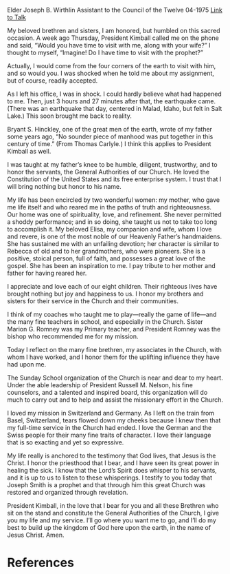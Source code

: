 Elder Joseph B. Wirthlin
Assistant to the Council of the Twelve
04-1975
[Link to Talk](https://www.churchofjesuschrist.org/study/general-conference/1975/04/anchored-in-testimony?lang=eng)

My beloved brethren and sisters, I am honored, but humbled on this sacred occasion. A week ago Thursday, President Kimball called me on the phone and said, “Would you have time to visit with me, along with your wife?” I thought to myself, “Imagine! Do I have time to visit with the prophet?”

Actually, I would come from the four corners of the earth to visit with him, and so would you. I was shocked when he told me about my assignment, but of course, readily accepted.

As I left his office, I was in shock. I could hardly believe what had happened to me. Then, just 3 hours and 27 minutes after that, the earthquake came. (There was an earthquake that day, centered in Malad, Idaho, but felt in Salt Lake.) This soon brought me back to reality.

Bryant S. Hinckley, one of the great men of the earth, wrote of my father some years ago, “No sounder piece of manhood was put together in this century of time.” (From Thomas Carlyle.) I think this applies to President Kimball as well.

I was taught at my father’s knee to be humble, diligent, trustworthy, and to honor the servants, the General Authorities of our Church. He loved the Constitution of the United States and its free enterprise system. I trust that I will bring nothing but honor to his name.

My life has been encircled by two wonderful women: my mother, who gave me life itself and who reared me in the paths of truth and righteousness. Our home was one of spirituality, love, and refinement. She never permitted a shoddy performance; and in so doing, she taught us not to take too long to accomplish it. My beloved Elisa, my companion and wife, whom I love and revere, is one of the most noble of our Heavenly Father’s handmaidens. She has sustained me with an unfailing devotion; her character is similar to Rebecca of old and to her grandmothers, who were pioneers. She is a positive, stoical person, full of faith, and possesses a great love of the gospel. She has been an inspiration to me. I pay tribute to her mother and father for having reared her.

I appreciate and love each of our eight children. Their righteous lives have brought nothing but joy and happiness to us. I honor my brothers and sisters for their service in the Church and their communities.

I think of my coaches who taught me to play—really the game of life—and the many fine teachers in school, and especially in the Church. Sister Marion G. Romney was my Primary teacher, and President Romney was the bishop who recommended me for my mission.

Today I reflect on the many fine brethren, my associates in the Church, with whom I have worked, and I honor them for the uplifting influence they have had upon me.

The Sunday School organization of the Church is near and dear to my heart. Under the able leadership of President Russell M. Nelson, his fine counselors, and a talented and inspired board, this organization will do much to carry out and to help and assist the missionary effort in the Church.

I loved my mission in Switzerland and Germany. As I left on the train from Basel, Switzerland, tears flowed down my cheeks because I knew then that my full-time service in the Church had ended. I love the German and the Swiss people for their many fine traits of character. I love their language that is so exacting and yet so expressive.

My life really is anchored to the testimony that God lives, that Jesus is the Christ. I honor the priesthood that I bear, and I have seen its great power in healing the sick. I know that the Lord’s Spirit does whisper to his servants, and it is up to us to listen to these whisperings. I testify to you today that Joseph Smith is a prophet and that through him this great Church was restored and organized through revelation.

President Kimball, in the love that I bear for you and all these Brethren who sit on the stand and constitute the General Authorities of the Church, I give you my life and my service. I’ll go where you want me to go, and I’ll do my best to build up the kingdom of God here upon the earth, in the name of Jesus Christ. Amen.

# References

